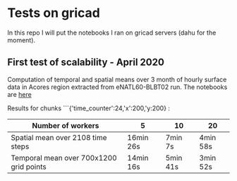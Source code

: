 # Tests on gricad

In this repo I will put the notebooks I ran on gricad servers (dahu for the moment).

## First test of scalability - April 2020

Computation of temporal and spatial means over 3 month of hourly surface data in Acores region extracted from eNATL60-BLBT02 run. The notebooks are [here](https://github.com/AurelieAlbert/test-on-gricad/tree/master/notebooks/first-tests)

Results for chunks ```{'time_counter':24,'x':200,'y:200} :

 
| Number of workers   |  5  |  10  |  20  |
|---|---|---|---|
|  Spatial mean over 2108 time steps | 16min 26s  |  7min 7s  | 4min 58s  |
| Temporal mean over 700x1200 grid points  |  14min 16s  | 5min 41s  | 3min 52s  |
